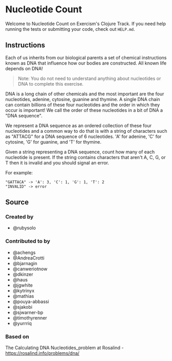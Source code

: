 # Nucleotide Count

Welcome to Nucleotide Count on Exercism's Clojure Track.
If you need help running the tests or submitting your code, check out `HELP.md`.

## Instructions

Each of us inherits from our biological parents a set of chemical instructions known as DNA that influence how our bodies are constructed.
All known life depends on DNA!

> Note: You do not need to understand anything about nucleotides or DNA to complete this exercise.

DNA is a long chain of other chemicals and the most important are the four nucleotides, adenine, cytosine, guanine and thymine.
A single DNA chain can contain billions of these four nucleotides and the order in which they occur is important!
We call the order of these nucleotides in a bit of DNA a "DNA sequence".

We represent a DNA sequence as an ordered collection of these four nucleotides and a common way to do that is with a string of characters such as "ATTACG" for a DNA sequence of 6 nucleotides.
'A' for adenine, 'C' for cytosine, 'G' for guanine, and 'T' for thymine.

Given a string representing a DNA sequence, count how many of each nucleotide is present.
If the string contains characters that aren't A, C, G, or T then it is invalid and you should signal an error.

For example:

```text
"GATTACA" -> 'A': 3, 'C': 1, 'G': 1, 'T': 2
"INVALID" -> error
```

## Source

### Created by

- @rubysolo

### Contributed to by

- @achengs
- @AndreaCrotti
- @bjarnagin
- @canweriotnow
- @dkinzer
- @haus
- @jgwhite
- @kytrinyx
- @mathias
- @pouya-abbassi
- @sjakobi
- @sjwarner-bp
- @timothyrenner
- @yurrriq

### Based on

The Calculating DNA Nucleotides_problem at Rosalind - https://rosalind.info/problems/dna/